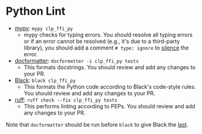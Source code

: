 # Python Lint

* [mypy][1]: `mypy clp_ffi_py`
  * mypy checks for typing errors. You should resolve all typing errors or if an
    error cannot be resolved (e.g., it's due to a third-party library), you
    should add a comment `# type: ignore` to [silence][2] the error.
* [docformatter][3]: `docformatter -i clp_ffi_py tests`
  * This formats docstrings. You should review and add any changes to your PR.
* [Black][4]: `black clp_ffi_py`
  * This formats the Python code according to Black's code-style rules. You
    should review and add any changes to your PR.
* [ruff][5]: `ruff check --fix clp_ffi_py tests`
  * This performs linting according to PEPs. You should review and add any
    changes to your PR.

Note that `docformatter` should be run before `black` to give Black the [last][6].

[1]: https://mypy.readthedocs.io/en/stable/index.html
[2]: https://mypy.readthedocs.io/en/stable/common_issues.html#spurious-errors-and-locally-silencing-the-checker
[3]: https://docformatter.readthedocs.io/en/latest/
[4]: https://black.readthedocs.io/en/stable/index.html
[5]: https://beta.ruff.rs/docs/
[6]: https://docformatter.readthedocs.io/en/latest/faq.html#interaction-with-black